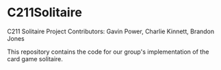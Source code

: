 # C211Solitaire
C211 Solitaire Project
Contributors: Gavin Power, Charlie Kinnett, Brandon Jones

This repository contains the code for our group's implementation of the card game solitaire.

